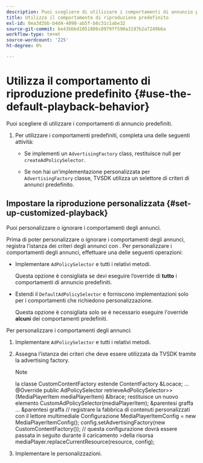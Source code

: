 ```yaml
---
description: Puoi scegliere di utilizzare i comportamenti di annuncio predefiniti.
title: Utilizza il comportamento di riproduzione predefinito
exl-id: 0ea3d2bb-b4d4-4090-ab5f-b6c31c1abe32
source-git-commit: be43bbbd1051886c8979ff590a3197b2a7249b6a
workflow-type: tm+mt
source-wordcount: '225'
ht-degree: 0%

---
```


# Utilizza il comportamento di riproduzione predefinito {#use-the-default-playback-behavior}

Puoi scegliere di utilizzare i comportamenti di annuncio predefiniti.

1. Per utilizzare i comportamenti predefiniti, completa una delle seguenti attività:

   * Se implementi un `AdvertisingFactory` class, restituisce null per `createAdPolicySelector`.

   * Se non hai un’implementazione personalizzata per `AdvertisingFactory` classe, TVSDK utilizza un selettore di criteri di annunci predefinito.

## Impostare la riproduzione personalizzata {#set-up-customized-playback}

Puoi personalizzare o ignorare i comportamenti degli annunci.

Prima di poter personalizzare o ignorare i comportamenti degli annunci, registra l’istanza dei criteri degli annunci con .
Per personalizzare i comportamenti degli annunci, effettuare una delle seguenti operazioni:

* Implementare `AdPolicySelector` e tutti i relativi metodi.

   Questa opzione è consigliata se devi eseguire l’override di **tutto** i comportamenti di annuncio predefiniti.

* Estendi il `DefaultAdPolicySelector` e forniscono implementazioni solo per i comportamenti che richiedono personalizzazione.

   Questa opzione è consigliata solo se è necessario eseguire l&#39;override **alcuni** dei comportamenti predefiniti.

Per personalizzare i comportamenti degli annunci:

1. Implementare `AdPolicySelector` e tutti i relativi metodi.
1. Assegna l’istanza dei criteri che deve essere utilizzata da TVSDK tramite la advertising factory.

   >[!NOTE]
   >
   >la classe CustomContentFactory estende ContentFactory &amp;Locace;
   >...
   >@Override
   >public AdPolicySelector retrieveAdPolicySelector>>(MediaPlayerItem mediaPlayerItem) &amp;lbrace;
   >restituisce un nuovo elemento CustomAdPolicySelector(mediaPlayerItem);
   >&amp;parentesi graffa
   >...
   >&amp;parentesi graffa
   >// registrare la fabbrica di contenuti personalizzati con il lettore multimediale
   >Configurazione MediaPlayerItemConfig = new MediaPlayerItemConfig();
   >config.setAdvertisingFactory(new CustomContentFactory());
   >// questa configurazione dovrà essere passata in seguito durante il caricamento >della risorsa
   >mediaPlayer.replaceCurrentResource(resource, config);

1. Implementare le personalizzazioni.
